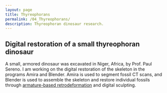 ```yaml
---
layout: page
title: Thyreophorans
permalink: /04_Thyreophorans/
description: Thyreophoran dinosaur research.
---
```


## Digital restoration of a small thyreophoran dinosaur

A small, armored dinosaur was excavated in Niger, Africa, by Prof. Paul Sereno. I am working on the digital restoration of the skeleton in the programs Amira and Blender. Amira is used to segment fossil CT scans, and Blender is used to assemble the skeleton and restore individual fossils through [armature-based retrodeformation](https://rainadevries.com/03_FossilRestoration/) and digital sculpting.
